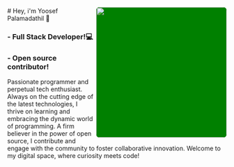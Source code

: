 <img width="300px" align="right" style="border-radius: 8px; background-color:green" src="https://ppyoosef.github.io/assets/images/photo.jpg"/>
# Hey, i'm Yoosef Palamadathil 👋

###  - Full Stack Developer!💻
###  - Open source contributor!

Passionate programmer and perpetual tech enthusiast. Always on the cutting edge of the latest technologies, I thrive on learning and embracing the dynamic world of programming. A firm believer in the power of open source, I contribute and engage with the community to foster collaborative innovation. Welcome to my digital space, where curiosity meets code!